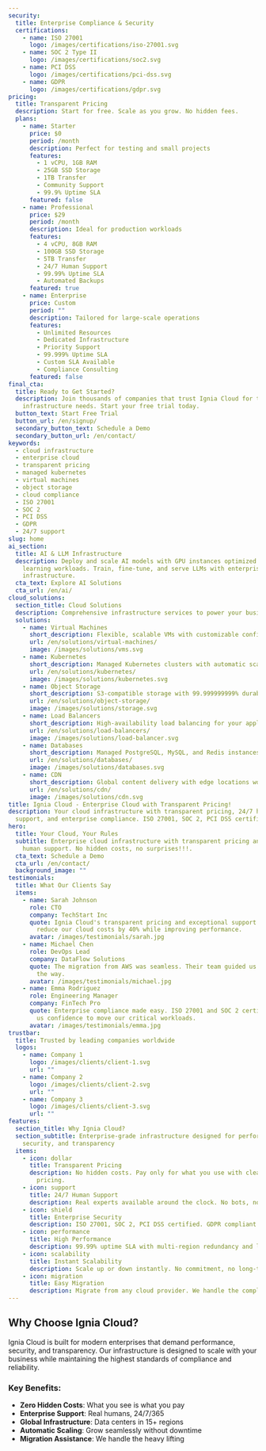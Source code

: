 ```yaml
---
security:
  title: Enterprise Compliance & Security
  certifications:
    - name: ISO 27001
      logo: /images/certifications/iso-27001.svg
    - name: SOC 2 Type II
      logo: /images/certifications/soc2.svg
    - name: PCI DSS
      logo: /images/certifications/pci-dss.svg
    - name: GDPR
      logo: /images/certifications/gdpr.svg
pricing:
  title: Transparent Pricing
  description: Start for free. Scale as you grow. No hidden fees.
  plans:
    - name: Starter
      price: $0
      period: /month
      description: Perfect for testing and small projects
      features:
        - 1 vCPU, 1GB RAM
        - 25GB SSD Storage
        - 1TB Transfer
        - Community Support
        - 99.9% Uptime SLA
      featured: false
    - name: Professional
      price: $29
      period: /month
      description: Ideal for production workloads
      features:
        - 4 vCPU, 8GB RAM
        - 100GB SSD Storage
        - 5TB Transfer
        - 24/7 Human Support
        - 99.99% Uptime SLA
        - Automated Backups
      featured: true
    - name: Enterprise
      price: Custom
      period: ""
      description: Tailored for large-scale operations
      features:
        - Unlimited Resources
        - Dedicated Infrastructure
        - Priority Support
        - 99.999% Uptime SLA
        - Custom SLA Available
        - Compliance Consulting
      featured: false
final_cta:
  title: Ready to Get Started?
  description: Join thousands of companies that trust Ignia Cloud for their
    infrastructure needs. Start your free trial today.
  button_text: Start Free Trial
  button_url: /en/signup/
  secondary_button_text: Schedule a Demo
  secondary_button_url: /en/contact/
keywords:
  - cloud infrastructure
  - enterprise cloud
  - transparent pricing
  - managed kubernetes
  - virtual machines
  - object storage
  - cloud compliance
  - ISO 27001
  - SOC 2
  - PCI DSS
  - GDPR
  - 24/7 support
slug: home
ai_section:
  title: AI & LLM Infrastructure
  description: Deploy and scale AI models with GPU instances optimized for machine
    learning workloads. Train, fine-tune, and serve LLMs with enterprise-grade
    infrastructure.
  cta_text: Explore AI Solutions
  cta_url: /en/ai/
cloud_solutions:
  section_title: Cloud Solutions
  description: Comprehensive infrastructure services to power your business
  solutions:
    - name: Virtual Machines
      short_description: Flexible, scalable VMs with customizable configurations
      url: /en/solutions/virtual-machines/
      image: /images/solutions/vms.svg
    - name: Kubernetes
      short_description: Managed Kubernetes clusters with automatic scaling
      url: /en/solutions/kubernetes/
      image: /images/solutions/kubernetes.svg
    - name: Object Storage
      short_description: S3-compatible storage with 99.999999999% durability
      url: /en/solutions/object-storage/
      image: /images/solutions/storage.svg
    - name: Load Balancers
      short_description: High-availability load balancing for your applications
      url: /en/solutions/load-balancers/
      image: /images/solutions/load-balancer.svg
    - name: Databases
      short_description: Managed PostgreSQL, MySQL, and Redis instances
      url: /en/solutions/databases/
      image: /images/solutions/databases.svg
    - name: CDN
      short_description: Global content delivery with edge locations worldwide
      url: /en/solutions/cdn/
      image: /images/solutions/cdn.svg
title: Ignia Cloud - Enterprise Cloud with Transparent Pricing!
description: Your cloud infrastructure with transparent pricing, 24/7 human
  support, and enterprise compliance. ISO 27001, SOC 2, PCI DSS certified.!
hero:
  title: Your Cloud, Your Rules
  subtitle: Enterprise cloud infrastructure with transparent pricing and 24/7
    human support. No hidden costs, no surprises!!!.
  cta_text: Schedule a Demo
  cta_url: /en/contact/
  background_image: ""
testimonials:
  title: What Our Clients Say
  items:
    - name: Sarah Johnson
      role: CTO
      company: TechStart Inc
      quote: Ignia Cloud's transparent pricing and exceptional support helped us
        reduce our cloud costs by 40% while improving performance.
      avatar: /images/testimonials/sarah.jpg
    - name: Michael Chen
      role: DevOps Lead
      company: DataFlow Solutions
      quote: The migration from AWS was seamless. Their team guided us every step of
        the way.
      avatar: /images/testimonials/michael.jpg
    - name: Emma Rodriguez
      role: Engineering Manager
      company: FinTech Pro
      quote: Enterprise compliance made easy. ISO 27001 and SOC 2 certifications gave
        us confidence to move our critical workloads.
      avatar: /images/testimonials/emma.jpg
trustbar:
  title: Trusted by leading companies worldwide
  logos:
    - name: Company 1
      logo: /images/clients/client-1.svg
      url: ""
    - name: Company 2
      logo: /images/clients/client-2.svg
      url: ""
    - name: Company 3
      logo: /images/clients/client-3.svg
      url: ""
features:
  section_title: Why Ignia Cloud?
  section_subtitle: Enterprise-grade infrastructure designed for performance,
    security, and transparency
  items:
    - icon: dollar
      title: Transparent Pricing
      description: No hidden costs. Pay only for what you use with clear, predictable
        pricing.
    - icon: support
      title: 24/7 Human Support
      description: Real experts available around the clock. No bots, no automated responses.
    - icon: shield
      title: Enterprise Security
      description: ISO 27001, SOC 2, PCI DSS certified. GDPR compliant infrastructure.
    - icon: performance
      title: High Performance
      description: 99.99% uptime SLA with multi-region redundancy and low latency.
    - icon: scalability
      title: Instant Scalability
      description: Scale up or down instantly. No commitment, no long-term contracts.
    - icon: migration
      title: Easy Migration
      description: Migrate from any cloud provider. We handle the complexity for you.
---
```


<!-- Contenido adicional en Markdown (opcional) -->
## Why Choose Ignia Cloud?

Ignia Cloud is built for modern enterprises that demand performance, security, and transparency. Our infrastructure is designed to scale with your business while maintaining the highest standards of compliance and reliability.

### Key Benefits:
- **Zero Hidden Costs**: What you see is what you pay
- **Enterprise Support**: Real humans, 24/7/365
- **Global Infrastructure**: Data centers in 15+ regions
- **Automatic Scaling**: Grow seamlessly without downtime
- **Migration Assistance**: We handle the heavy lifting
